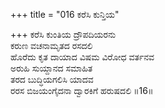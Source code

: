 +++
title = "016 ಕರೆಸಿ ಕುನ್ತಿಯ"

+++
ಕರೆಸಿ ಕುಂತಿಯ ದ್ರೌಪದಿಯರನು  
ಕರುಣ ವಚನಾಮೃತದ ರಸದಲಿ  
ಹೊರೆದು ಕೃತ ದಾಯಾದ ವಿಷಮ ವಿರೋಧ ವರ್ತನವ  
ಅರುಹಿ ಸುಯ್ದಾನದ ಸಮಾಹಿತ  
ತರದ ಬುದ್ಧಿಯಗಲಿಸಿ ಯಾದವ  
ರರಸ ಬಿಜಯಂಗೈದನಾ ದ್ವಾರಕಿಗೆ ಹರುಷದಲಿ    ॥16॥